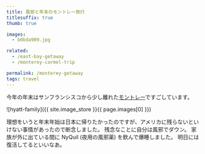 ```yaml
---
title: 風邪と年末のモントレー旅行
titlesuffix: true
thumb: true

images:
  - b0bda909.jpg

related:
  - /east-bay-getaway
  - /monterey-carmel-trip

permalink: /monterey-getaway
tags: travel
---
```


今年の年末はサンフランシスコから少し離れた[モントレー](https://ja.wikipedia.org/wiki/モントレー)ですごしています。

![hyatt-family]({{ site.image_store }}{{ page.images[0] }})

理想をいうと年末年始は日本に帰りたかったのですが、アメリカに残らないといけない事情があったので断念しました。
残念なことに自分は風邪でダウン。
家族が外に出ている間に NyQuil (夜用の風邪薬) を飲んで爆睡しました。
明日には復活してるといいなあ。
